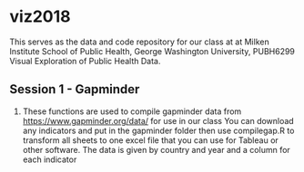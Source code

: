 # viz2018
This serves as the data and code repository for our class at at Milken Institute School of Public Health, George Washington University, PUBH6299 Visual Exploration of Public Health Data.

## Session 1 - Gapminder

1. These functions are used to compile gapminder data from https://www.gapminder.org/data/ for use in our class 
You can download any indicators and put in the gapminder folder then use compilegap.R to transform all sheets to one excel file that you can use for Tableau or other software.  The data is given by country and year and a column for each indicator 
